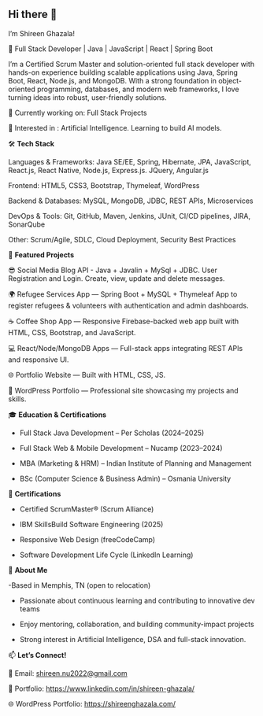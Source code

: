 ## Hi there 👋

I’m Shireen Ghazala!

🚀 Full Stack Developer | Java | JavaScript | React | Spring Boot

I’m a Certified Scrum Master and solution-oriented full stack developer with hands-on experience building scalable applications using Java, Spring Boot, React, Node.js, and MongoDB. With a strong foundation in object-oriented programming, databases, and modern web frameworks, I love turning ideas into robust, user-friendly solutions.


 🏫 Currently working on:  Full Stack Projects

 🔭 Interested in : Artificial Intelligence. Learning to build AI models. 




🛠️ **Tech Stack**

Languages & Frameworks: Java SE/EE, Spring, Hibernate, JPA, JavaScript, React.js, React Native, Node.js, Express.js. JQuery, Angular.js

Frontend: HTML5, CSS3, Bootstrap, Thymeleaf, WordPress

Backend & Databases: MySQL, MongoDB, JDBC, REST APIs, Microservices

DevOps & Tools: Git, GitHub, Maven, Jenkins, JUnit, CI/CD pipelines, JIRA, SonarQube

Other: Scrum/Agile, SDLC, Cloud Deployment, Security Best Practices





📂  **Featured Projects**

😎 Social Media Blog API - Java + Javalin + MySql + JDBC. User Registration and Login. Create, view, update and delete messages.

🌍 Refugee Services App
 — Spring Boot + MySQL + Thymeleaf App to register refugees & volunteers with authentication and admin dashboards.

☕ Coffee Shop App — Responsive Firebase-backed web app built with HTML, CSS, Bootstrap, and JavaScript.

💻 React/Node/MongoDB Apps — Full-stack apps integrating REST APIs and responsive UI.

🌐 Portfolio Website
 — Built with HTML, CSS, JS.

📑 WordPress Portfolio
 — Professional site showcasing my projects and skills.





 🎓 **Education & Certifications**

- Full Stack Java Development – Per Scholas (2024–2025)

- Full Stack Web & Mobile Development – Nucamp (2023–2024)

- MBA (Marketing & HRM) – Indian Institute of Planning and Management

- BSc (Computer Science & Business Admin) – Osmania University

🏅 **Certifications**

- Certified ScrumMaster® (Scrum Alliance)

- IBM SkillsBuild Software Engineering (2025)

- Responsive Web Design (freeCodeCamp)

- Software Development Life Cycle (LinkedIn Learning)





🌟 **About Me**

-Based in Memphis, TN (open to relocation)

- Passionate about continuous learning and contributing to innovative dev teams

- Enjoy mentoring, collaboration, and building community-impact projects

- Strong interest in Artificial Intelligence, DSA and full-stack innovation.




📫 **Let’s Connect!**

🔗 Email: shireen.nu2022@gmail.com

💼 Portfolio: https://www.linkedin.com/in/shireen-ghazala/


🌐 WordPress Portfolio: https://shireenghazala.com/



